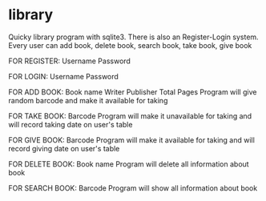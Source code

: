 # library
Quicky library program with sqlite3. There is also an Register-Login system. Every user can add book, delete book, search book, take book, give book

FOR REGISTER:
  Username
  Password
  
FOR LOGIN:
  Username
  Password
  
FOR ADD BOOK:
  Book name
  Writer
  Publisher
  Total Pages
    Program will give random barcode and make it available for taking
    
FOR TAKE BOOK:
   Barcode
     Program will make it unavailable for taking and will record taking date on user's table
     
FOR  GIVE BOOK:
    Barcode
      Program will make it available for taking and will record giving date on user's table
      
FOR DELETE BOOK:
    Book name
      Program will delete all information about book
      
FOR SEARCH BOOK:
     Barcode
       Program will show all information about book
